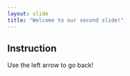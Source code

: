 ```yaml
---
layout: slide
title: "Welcome to our second slide!"
---
```

## Instruction
Use the left arrow to go back!

